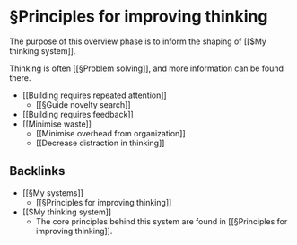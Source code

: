 # §Principles for improving thinking
The purpose of this overview phase is to inform the shaping of [[$My thinking system]].

Thinking is often [[§Problem solving]], and more information can be found there.

* [[Building requires repeated attention]]
	* [[§Guide novelty search]]
* [[Building requires feedback]]
* [[Minimise waste]]
	* [[Minimise overhead from organization]]
	* [[Decrease distraction in thinking]]

## Backlinks
* [[§My systems]]
	* [[§Principles for improving thinking]]
* [[$My thinking system]]
	* The core principles behind this system are found in [[§Principles for improving thinking]].

<!-- #Life #p1 -->

<!-- {BearID:ABAB912E-BE12-439F-88F9-43719AC00420-15756-0000130434688A69} -->

